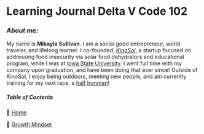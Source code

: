 # Learning Journal Delta V Code 102

### *About me:*
My name is **Mikayla Sullivan**. I am a social good entrepreneur, world traveler, and lifelong learner.  I co-founded, *[KinoSol](https://www.getkinosol.com)*, a startup focused on addressing food insecurity via solar food dehydrators and educational program, while I was at [Iowa State University](https://www.iastate.edu). I went full time with my company upon graduation, and have been doing that ever since! Outside of KinoSol, I enjoy being outdoors, meeting new people, and am currenlty training for my next race, a [half Ironman](https://www.ironman.com/im703-des-moines)! 

##### Table of Contents
🔹 [Home](/README.md)

🔹 [Growth Mindset](/growthmindset.md)

